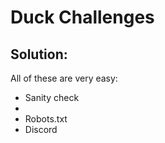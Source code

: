 # Duck Challenges

## Solution:
All of these are very easy:
- Sanity check
-
- Robots.txt
- Discord
